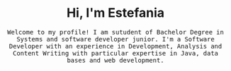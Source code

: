 <h1 align="center"> Hi, I'm Estefania</h1>

<p align="center">
  <samp>
Welcome to my profile!
I am sutudent of Bachelor Degree in Systems and software developer junior. I'm a Software Developer with an experience in Development, Analysis and Content Writing with particular
expertise in Java, data bases and web development.
  </samp><br><br>

